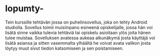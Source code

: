# lopumty-
Tein kurssille tehtävän jossa on puhelinsovellus, joka on tehty Android studiolla.
Sovellus toimii muisiinpano esineenä opiskelijalle, jossa hän voi lisätä sinne vaikka tulevia tehtäviä tai opiskelu asioitaan ylös
joita hänen tulee muistaa.
Sovelluksen avatessa aukeaa alkunäkymä josta käyttäjä voi lisätä asiansa ja sitten vasemmalta ylhäältä he voivat avata valikon josta löytyy
muut sivut tiedon katsomiseen ja sen poistamiseen.
